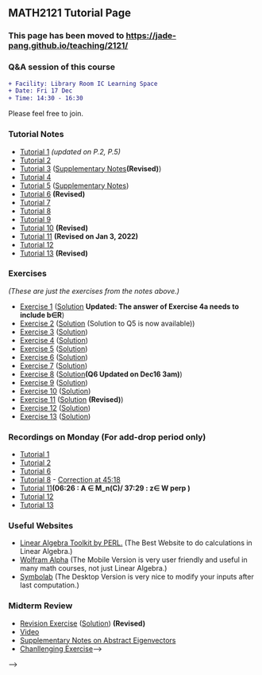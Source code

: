 ## MATH2121 Tutorial Page

### This page has been moved to https://jade-pang.github.io/teaching/2121/


<!--
<!-- <img src= "Elmo.png" width="360" height="180">
<img src= "https://scontent-hkg4-2.xx.fbcdn.net/v/t1.6435-9/247036319_866615780703803_2345663964787519475_n.jpg?_nc_cat=110&ccb=1-5&_nc_sid=825194&_nc_ohc=EvGmDGxc3LsAX-tTJF8&_nc_ht=scontent-hkg4-2.xx&oh=e52f1958ad113b4fc3465030eed2bd24&oe=61957BB0" width="300" height="225">

### Information
- Sessions: **T2A** and **T2B**
- TA: PANG Wai Ho (Jade)
- Email: whpangaa@connect.ust.hk
<!-- - **🙏🙏🙏 Please Fill in the SFQ Survey on Canvas or https://asset.ust.hk/asset/mobile.do?iLearn=true 🙏🙏🙏** -->

### Q&A session of this course 
```diff
+ Facility: Library Room IC Learning Space
+ Date: Fri 17 Dec
+ Time: 14:30 - 16:30
```
Please feel free to join.

<!-- {height="700px" width="700px"} -->
### Tutorial Notes
<!-- - <a href="https://hkustconnect-my.sharepoint.com/:b:/g/personal/whpangaa_connect_ust_hk/EZiM5gyO2oJEs3jrJ7mtvqoBAOMY2Z5pUip7BCXoAqJ2pA?e=LOyZP6" target="_blank">Tutorial 1</a> (<a href="https://hkustconnect-my.sharepoint.com/:b:/g/personal/whpangaa_connect_ust_hk/Ebpd_ZeCd_RJuAuC9qhDZzABZ5WsCuVoMGwmN7ZvPSiPDw?e=xtaOfO">Solution</a>) -->

- [Tutorial 1](https://hkustconnect-my.sharepoint.com/:b:/g/personal/whpangaa_connect_ust_hk/EZiM5gyO2oJEs3jrJ7mtvqoBAOMY2Z5pUip7BCXoAqJ2pA?e=LOyZP6) _(updated on P.2, P.5)_
- [Tutorial 2](https://hkustconnect-my.sharepoint.com/:b:/g/personal/whpangaa_connect_ust_hk/EW9fywG0xFVJtWwjK4bThAcBP9a6ByRy07K2sM1pq2X81g?e=qpCkO2)
- [Tutorial 3](https://hkustconnect-my.sharepoint.com/:b:/g/personal/whpangaa_connect_ust_hk/EbiqZ5af3aZDvVIEk6DmaiQBPoe4LDX_8pC26Ge9e1b0Vg?e=54g53S) ([Supplementary Notes](https://hkustconnect-my.sharepoint.com/:b:/g/personal/whpangaa_connect_ust_hk/EeMPfHJuE65KlgKJKYoQBkMBW2PAsfpjmU9gi7TJ36k0Iw?e=9HwIWq)**(Revised)**)
- [Tutorial 4](https://hkustconnect-my.sharepoint.com/:b:/g/personal/whpangaa_connect_ust_hk/ESGmWXQwz4xBtkVeCNiy5d8BJLPGjY7gfJvzZT2V91o5oQ?e=PLbuov)
- [Tutorial 5](https://hkustconnect-my.sharepoint.com/:b:/g/personal/whpangaa_connect_ust_hk/Efv8qJWbvsNAhMYiI7XzSxEBsiM4ulAZpyyMPt-QKVTkAA?e=MTcdQT)       ([Supplementary Notes](https://hkustconnect-my.sharepoint.com/:b:/g/personal/whpangaa_connect_ust_hk/EW0iil_GDTBMmpd-u8iBLF8BGHekQntN8-pKFy6JZWDOlw?e=Udewyd))
- [Tutorial 6](https://hkustconnect-my.sharepoint.com/:b:/g/personal/whpangaa_connect_ust_hk/EXXIFJLiQx5Mr2BnVrAZW-QBMFC21WCB2jkVxjZsRB7A7Q?e=camQOa) **(Revised)**
- [Tutorial 7](https://hkustconnect-my.sharepoint.com/:b:/g/personal/whpangaa_connect_ust_hk/EXEHDEfWV1FGtk_uI1Ui9ogBbpDU8Cv3Logwl2y2Gmt6vg?e=InM6fW)
- [Tutorial 8](https://hkustconnect-my.sharepoint.com/:b:/g/personal/whpangaa_connect_ust_hk/ET1iCv4oUXpNkpCK4sgNitgBqJtbCdyg556_e74IZL9nJA?e=F4lCTO)
- [Tutorial 9](https://hkustconnect-my.sharepoint.com/:b:/g/personal/whpangaa_connect_ust_hk/ESBWMefa_S5GlEgjUHBIaocBCOgWYnRBBiI7FxnnZau61A?e=XujYsc)
- [Tutorial 10](https://hkustconnect-my.sharepoint.com/:b:/g/personal/whpangaa_connect_ust_hk/EV6Hzc-vEOtMs532lBaaSsABMzomqgKf0HBs_4TtMXNY-Q?e=DslIQi) **(Revised)**
- [Tutorial 11](https://hkustconnect-my.sharepoint.com/:b:/g/personal/whpangaa_connect_ust_hk/EW5_TSwG2YVHiZbCwXNR1psBhHNLwnMSWZHSpl6U9P708A?e=y1wrN6) **(Revised on Jan 3, 2022)**
- [Tutorial 12](https://hkustconnect-my.sharepoint.com/:b:/g/personal/whpangaa_connect_ust_hk/EVwq7LVf6ntDpxU0MLzK-EgBiB4eH5uK_KSSjNXIPPvhag?e=qgZrvF)
- [Tutorial 13](https://hkustconnect-my.sharepoint.com/:b:/g/personal/whpangaa_connect_ust_hk/EQF5SDKDKSVKunMNGVFzy2QBcAUd09ubvuPlNkDQ75HLmw?e=9cdLWe) **(Revised)**

### Exercises
 _(These are just the exercises from the notes above.)_
- [Exercise 1](https://hkustconnect-my.sharepoint.com/:b:/g/personal/whpangaa_connect_ust_hk/Ebpd_ZeCd_RJuAuC9qhDZzABZ5WsCuVoMGwmN7ZvPSiPDw?e=xtaOfO) ([Solution](https://hkustconnect-my.sharepoint.com/:b:/g/personal/whpangaa_connect_ust_hk/ERbNRtMgRP1DmoBlBVhegooB1AtBu5GYP7Us3CMbBMgewA?e=37fjir) **Updated: The answer of Exercise 4a needs to include b∈R**)
- [Exercise 2](https://hkustconnect-my.sharepoint.com/:b:/g/personal/whpangaa_connect_ust_hk/EVd_vuQAGOlHhNGu7s9v5doB8QWXU1rLxQvs2jxf8M1ctg?e=Xu0s90) ([Solution](https://hkustconnect-my.sharepoint.com/:b:/g/personal/whpangaa_connect_ust_hk/EZaG7kMcJ71BvcyVCBr3kloBarsCpwQj7MHh3KPO2tgbqQ?e=WRpbBB) (Solution to Q5 is now available))
- [Exercise 3](https://hkustconnect-my.sharepoint.com/:b:/g/personal/whpangaa_connect_ust_hk/EViRQP3j-LFFrskgyVSCDl0BhN_ztwHR7L5RY419OAYRvQ?e=mf40gE) ([Solution](https://hkustconnect-my.sharepoint.com/:b:/g/personal/whpangaa_connect_ust_hk/EfMVUN13OJJOmlFbcRVhBl4Bk-nly2Ya8mOdg7lmTbUeUg?e=B6tJTw))
- [Exercise 4](https://hkustconnect-my.sharepoint.com/:b:/g/personal/whpangaa_connect_ust_hk/EXv3hnUSfJtKk3RI0kUWe_gBVCwOO5V0jxd65QsBNY9yBQ?e=FQazaj) ([Solution](https://hkustconnect-my.sharepoint.com/:b:/g/personal/whpangaa_connect_ust_hk/EXi9MbKZceBFgQ4dcczCb74BtPvHNVNVVeGZp_LZPJKUuA?e=dc1Pns))
- [Exercise 5](https://hkustconnect-my.sharepoint.com/:b:/g/personal/whpangaa_connect_ust_hk/EU12qJ0U9AVOhFwvAi4qeOkB4cfC_e1WpTU_TQmy3hfaPw?e=hewQps) ([Solution](https://hkustconnect-my.sharepoint.com/:b:/g/personal/whpangaa_connect_ust_hk/ETmz_93nfA9CnXqshNnNlR4BZoODT592rmdDFxfP2d5bRg?e=pOw3sO))
- [Exercise 6](https://hkustconnect-my.sharepoint.com/:b:/g/personal/whpangaa_connect_ust_hk/EeYervohQfVKk8cVSojBbx4BKHpAxtHTFOHdangzRwL-BA?e=fzBRz6) ([Solution](https://hkustconnect-my.sharepoint.com/:b:/g/personal/whpangaa_connect_ust_hk/EabzBIeNAGtBsAHXi3TH9AEBTy2MiaDwCvxTKwoe4u3GFw?e=APEMLB))
- [Exercise 7](https://hkustconnect-my.sharepoint.com/:b:/g/personal/whpangaa_connect_ust_hk/EcEzm_B5gExNrfal2BenoR0BuDfDTfPfG0Ftx9c9Jk6CFQ?e=cZdQd0) ([Solution](https://hkustconnect-my.sharepoint.com/:b:/g/personal/whpangaa_connect_ust_hk/Ede9L9tp6d9BqIkfwKVCvy4BoHrLYpyRz-o08ONSm90vjg?e=v5m7gd))
- [Exercise 8](https://hkustconnect-my.sharepoint.com/:b:/g/personal/whpangaa_connect_ust_hk/EVySVbdZJO1MmZjqCcJQj_gBV0Cqfe_M6xvX_OFJV2igFw?e=f7IZBc) ([Solution](https://hkustconnect-my.sharepoint.com/:b:/g/personal/whpangaa_connect_ust_hk/ERfXGfpBf4dErgfpqW5o0M4BWBdZjwG0btuBMHUBD_GWWg?e=xI3bNi)**(Q6 Updated on Dec16 3am)**)
- [Exercise 9](https://hkustconnect-my.sharepoint.com/:b:/g/personal/whpangaa_connect_ust_hk/EZUeneTsC91MueeTylzB76cBZjxy_KctvwGcWwkSp6xVGw?e=gpFIur) ([Solution](https://hkustconnect-my.sharepoint.com/:b:/g/personal/whpangaa_connect_ust_hk/EUXGgMg0WC1AlIhaBQLm71UBEF5pgEGM9bmgtJ7dF3HMWQ?e=js3VSq))
- [Exercise 10](https://hkustconnect-my.sharepoint.com/:b:/g/personal/whpangaa_connect_ust_hk/Ec2x-NbPjmhCrH2VR_TItAUBJKa4WK_sgx9h7xIoFSl5HQ?e=DBN5Pz) ([Solution](https://hkustconnect-my.sharepoint.com/:b:/g/personal/whpangaa_connect_ust_hk/EaEEvPfKQTNFp1A9lolwOp0BYp3-ueXNWfzUxlIA3FKxMQ?e=6psEFI))
- [Exercise 11](https://hkustconnect-my.sharepoint.com/:b:/g/personal/whpangaa_connect_ust_hk/ET4Ca8dG-npFgJ5WfrxDSY8B9eq55EnOuFpSwclEY5JTBw?e=Lksj55) ([Solution](https://hkustconnect-my.sharepoint.com/:b:/g/personal/whpangaa_connect_ust_hk/ESV3NBy89rZOs0tpuLvr6F0BuGP5HFlYujrl44_lsFz4eA?e=zNPBfK) **(Revised)**)
- [Exercise 12](https://hkustconnect-my.sharepoint.com/:b:/g/personal/whpangaa_connect_ust_hk/ESVDARjc8G5PjwXUdCailnUBvZBxr5fQXzSUpxpc8DFdjw?e=Bput6Q) ([Solution](https://hkustconnect-my.sharepoint.com/:b:/g/personal/whpangaa_connect_ust_hk/ESjxGvXf43xBntiHfQ4GihQBIZ63qxf-BopSnqVPS2mzSg?e=BrDGsZ))
- [Exercise 13](https://hkustconnect-my.sharepoint.com/:b:/g/personal/whpangaa_connect_ust_hk/EfMVTqg9a65MgL6htiAwSDEBl6KqOGav9-alBrsS5F3-GQ?e=AVEzxd)
([Solution](https://hkustconnect-my.sharepoint.com/:b:/g/personal/whpangaa_connect_ust_hk/EfuMXGVyVmhFmpT9Ja2ebZEBDRwTMbc4p5pmCck5--XgpA?e=uqbIJx))

### Recordings on Monday (For add-drop period only)

- [Tutorial 1](https://hkust.zoom.us/rec/share/BqND1gW3w8kO2-Efft3MOgUcIxvHNeBS0EboK22mKZkG1AS-yRpbse6A_lkRQmCm.2hWU07XDoH71T-Ct)
- [Tutorial 2](https://hkust.zoom.us/rec/play/FhRz60HYl-t3T3CeaxgqnNZ0UkUppeW5mxrCLjHmXzusTi-rM2BLD67lBZW3jA0SBpa_crSND0NR4wjN.aTJq6WYAvAO9kdB0?autoplay=true&continueMode=true&startTime=1631525652000)
- [Tutorial 6](https://hkust.zoom.us/rec/share/28G1g2Wh6op88fNNCO0SdDTAB7_XY98x3X_sVsWBpqhru8zsrRlTEueefvEr2_17.aichyyCmmPKvDfqL)
- [Tutorial 8](https://hkust.zoom.us/rec/share/fmYBgznd4zs_XKRz_MU4n2ejFfVGLYrQz8y9D45goUFjTDitIrD4ulxZDAppUD6O.S9hmS5TZiTtV1rYJ?startTime=1635498787000) - [Correction at 45:18](https://hkustconnect-my.sharepoint.com/:i:/g/personal/whpangaa_connect_ust_hk/EQ0h8Q1vOWRHoDV2MrMq7sUBT2Tv6zyM_QLQSeDz3Wis5g?e=nZfxrO)
- [Tutorial 11](https://hkust.zoom.us/rec/share/ooFGbzDKBKMWG0RZjLjvUxq51uv8VVdG9ZTJX-tjM3ytGqFwTdqNTYdul7IcrH0t.y4VlbU4AXzedMHAE)**(06:26 : A ∈ M_n(C)/ 37:29 : z∈ W perp )**
- [Tutorial 12](https://hkust.zoom.us/rec/share/Ab2qMs5k11blEnvBjyic3kUTExg2XfUNaQ_drVp6uGF_6dI8hgGSj7sH7DZfPOaE.D5xtcNMo5XDQKOn-)
- [Tutorial 13](https://hkust.zoom.us/rec/share/Jnvfm_CpFxaJUcTZVNnk_WPtQo_uwvbRgZxTm2dhGCFZ0NidGXroW981JbX-SaKA.Yd5rKrH4mG9GBebJ)

### Useful Websites

- [Linear Algebra Toolkit by PERL.](http://www.math.odu.edu/~bogacki/cgi-bin/lat.cgi) (The Best Website to do calculations in Linear Algebra.)
- [Wolfram Alpha](https://www.wolframalpha.com) (The Mobile Version is very user friendly and useful in many math courses, not just Linear Algebra.)
- [Symbolab](https://www.symbolab.com) (The Desktop Version is very nice to modify your inputs after last computation.)

### Midterm Review
- [Revision Exercise](https://hkustconnect-my.sharepoint.com/:b:/g/personal/whpangaa_connect_ust_hk/EduUJ7vTVJBGm2zlzm3kGbkBezmm_eEV30ks807xRE_OZw?e=lLMkyQ) ([Solution](https://hkustconnect-my.sharepoint.com/:b:/g/personal/whpangaa_connect_ust_hk/ESUa-f3QCw9HvubsJ7Pyp2gBXFbIE-WtLWvEJLmALkXiXA?e=dtvGbq)) **(Revised)**
- [Video](https://youtu.be/Lkls6OY8bVQ)
- [Supplementary Notes on Abstract Eigenvectors](https://hkustconnect-my.sharepoint.com/:b:/g/personal/whpangaa_connect_ust_hk/EdR6pVi_qBVJvl7baYnAo8sBcDK9DHTerW2gYnu-qj5ciA?e=aBQuCi)
- [Chanllenging Exercise](https://hkustconnect-my.sharepoint.com/:b:/g/personal/whpangaa_connect_ust_hk/EVwstmdV9fRGmDqv7WqpOKIBdDMlta-9aGVWgJwcWobdjg?e=Nk7qDa)-->

<!-- ### Markdown
Markdown is a lightweight and easy-to-use syntax for styling your writing. It includes conventions for

```markdown
Syntax highlighted code block

# Header 1
## Header 2
### Header 3

- Bulleted
- List

1. Numbered
2. List

**Bold** and _Italic_ and `Code` text

[Link](url) and ![Image](src)
```

For more details see [GitHub Flavored Markdown](https://guides.github.com/features/mastering-markdown/).

### Jekyll Themes

Your Pages site will use the layout and styles from the Jekyll theme you have selected in your [repository settings](https://github.com/jade-pang/MATH2121/settings/pages). The name of this theme is saved in the Jekyll `_config.yml` configuration file.

### Support or Contact

Having trouble with Pages? Check out our [documentation](https://docs.github.com/categories/github-pages-basics/) or [contact support](https://support.github.com/contact) and we’ll help you sort it out.
 -->
 -->
